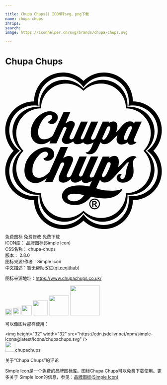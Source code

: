 ```yaml
---

title: Chupa Chups() ICON转svg、png下载
name: chupa-chups
zhTips: 
search: 
image: https://iconhelper.cn/svg/brands/chupa-chups.svg

---
```


# Chupa Chups  <small style="font-size: 60%;font-weight: 100"></small>

<div id="svg" class="svg-wrap">
<svg role="img" viewBox="0 0 24 24" xmlns="http://www.w3.org/2000/svg"><title>Chupa Chups icon</title><path d="M15.2056.0007c-1.1953-.0181-2.3567.4498-3.206 1.2882C10.7647.0694 8.8692-.366 7.1692.338c-1.7001.7042-2.7325 2.3525-2.7435 4.088-1.7358.0114-3.3842 1.0438-4.0883 2.7435-.7042 1.6998-.2684 3.5954.9512 4.831C.069 13.2354-.3665 15.131.3373 16.831c.7041 1.6998 2.3525 2.7319 4.0886 2.743.0107 1.736 1.043 3.3846 2.7432 4.0886 1.7.7042 3.5958.2684 4.8309-.9513 1.2349 1.2197 3.1304 1.6551 4.8306.951 1.6997-.704 2.7318-2.3523 2.7428-4.0882 1.736-.011 3.3848-1.0433 4.0888-2.7431.7041-1.7002.2683-3.5955-.9513-4.8314 1.2196-1.2352 1.6554-3.1306.9513-4.8304-.704-1.6997-2.3528-2.7322-4.0888-2.7432-.0107-1.7356-1.0431-3.384-2.7428-4.0884a4.416 4.416 0 0 0-1.625-.3369zM8.8546.623C10.09.6207 11.2772 1.222 12 2.2524 13.0059.8188 14.9096.2157 16.5923.913c1.683.6967 2.6026 2.4695 2.3 4.1948 1.725-.3027 3.498.6174 4.1947 2.2998.6968 1.6826.0938 3.5866-1.3395 4.5924 1.4333 1.0063 2.0363 2.91 1.3395 4.5928-.697 1.6822-2.4694 2.6023-4.1943 2.2998.3022 1.725-.6177 3.4982-2.3001 4.1949-1.683.6967-3.587.0937-4.593-1.3396-1.0057 1.4333-2.9097 2.0363-4.5922 1.3396-1.6826-.6967-2.6023-2.4695-2.3-4.1944-1.7254.3024-3.498-.6178-4.1949-2.3-.697-1.683-.0944-3.587 1.3396-4.5931C.8184 10.9942.2155 9.0905.9125 7.4078c.6968-1.6826 2.4698-2.6027 4.1948-2.3-.3028-1.7253.6175-3.498 2.3-4.1948a3.7897 3.7897 0 0 1 1.4475-.29zm.2617.4925a3.793 3.793 0 0 0-1.5049.29c-1.5743.6522-2.4823 2.246-2.3451 3.8613-1.6153-.1372-3.209.771-3.8614 2.3448C.753 9.1861 1.2377 10.9553 2.4772 12 1.238 13.0453.753 14.8143 1.405 16.3889c.6525 1.5738 2.2464 2.4821 3.8614 2.345-.1372 1.6154.7708 3.209 2.3451 3.8612 1.5743.652 3.3433.1672 4.3883-1.0722 1.045 1.2391 2.814 1.7242 4.3885 1.0722 1.574-.6524 2.4824-2.2462 2.345-3.8612 1.6154.1369 3.209-.7715 3.861-2.3455.6522-1.5742.1677-3.3431-1.0718-4.3884 1.2392-1.0453 1.724-2.8142 1.0719-4.3885-.6521-1.5742-2.246-2.4824-3.8613-2.3452.1374-1.6151-.7708-3.2087-2.345-3.8608-1.5743-.652-3.3433-.1671-4.3883 1.072-.7186-.852-1.7792-1.3476-2.8834-1.362zm.1288.575a3.8514 3.8514 0 0 1 2.7546 1.1035C13.062 1.7483 14.69 1.3756 16.15 1.9804c1.4597.6047 2.3476 2.0192 2.3592 3.5096 1.491.0116 2.9055.8994 3.5102 2.3593.6049 1.46.232 3.0882-.8135 4.1507 1.0456 1.0624 1.4184 2.6906.8135 4.1505-.605 1.46-2.0192 2.3475-3.51 2.3593-.0115 1.4908-.8993 2.9055-2.3594 3.5104-1.46.6045-3.0879.2318-4.15-.8138-1.0624 1.0458-2.6905 1.4183-4.1503.8138-1.46-.6049-2.348-2.0196-2.3596-3.51-1.4906-.0119-2.9053-.8998-3.5103-2.3597-.6045-1.4596-.2319-3.0878.8137-4.1502-1.0458-1.0624-1.4182-2.6906-.8134-4.151.6046-1.4599 2.0191-2.3474 3.5098-2.359.0113-1.4906.8989-2.905 2.3595-3.5099a3.7971 3.7971 0 0 1 1.3957-.29zM6.821 5.9463c-.4963.0028-1.0034.2088-1.3915.4873-.9826.7051-1.552 1.765-1.5075 2.9352.0236.6227.3794 1.2746.9944 1.5076.7724.2935 1.396-.0028 2.0429-.4427l-.1765.43 1.0606.0006 1.0627-2.3575c.1-.2227.5938-.1762.481.0881l-.6535 1.532c-.1047.245-.0169.5406.2162.6934.4885.32 1.0588.004 1.48-.2484.052.1283.1102.2726.2443.3409.3872.1963.9427.0092 1.2606-.2028.023-.0153.1375.128.2673.2028.4295.2472.9943.0295 1.351-.219-.2173.4977-.4285 1.2961-.9464 1.5181-.0888.0381-.2882-.0427-.2645.096.1926.225.5255.2585.826.2048.9148-.1628 1.0627-1.179 1.4556-1.8244.1085.116.2114.2512.381.2806.9732.1672 1.5356-.83 2.2055-1.3632-.1075.3432-.2886.8839.1043 1.2508.3803.3553 1.0707.1246 1.4394-.1523l.1442.2286c.115.182.3993.1592.6054.1123.2356-.0535.6068-.2073.6056-.4052-.287.0463-.4815-.1071-.3609-.3968.3755-.9027 1.1694-2.7194 1.1694-2.7194h-1.044l-.1254.3013c-.068-.1485-.2174-.2837-.369-.3127-1.2422-.2401-1.6844 1.1902-2.3773 1.6315.1205-.437.3887-1.1607-.0443-1.5154-.3217-.263-.7507-.0466-1.0827.0845l.0673-.1892h-.9904l-1.0941 2.479c-.0798.1809-.2666.2795-.4449.3046-.0793.011-.1597-.0274-.2085-.0965-.0595-.0833-.058-.1944-.0198-.2805l1.0612-2.4066h-1.0673l-.9406 2.15c-.006.0144-.1833.5038-.3687.5694-.0925.0327-.213.0081-.2644-.0883-.0405-.076-.0235-.1815.0078-.2526l1.0517-2.3785H11.62l-1.086 2.4626c-.0859.1942-.526.4166-.6536.1204-.0454-.1052-.022-.2245.0202-.3206l.4811-1.099c.1483-.338.5155-.8832.068-1.1466-.463-.2726-.921.068-1.2174.2594l.7523-1.7509H8.9478L7.3899 9.48c-.204.449-.7536.6712-1.2146.751-.3688.064-.7448-.0152-.9382-.3209-.4688-.7416-.0705-1.658.2965-2.3135.2716-.4855.7437-1.1352 1.3715-1.0868.1079.0083.234.0567.2766.1805.143.4128-.3268.6998-.6254.8702.0564.3558.6835.3803.9384.2443.3277-.1743.539-.5163.5653-.87.0217-.2922-.1296-.5774-.385-.7458-.262-.173-.556-.2444-.8538-.2427zm12.4299 2.294c.1901.0033.2381.185.1688.3427l-.702 1.5919c-.0606.1378-.248.2035-.409.1324-.0478-.021-.104-.076-.1043-.1324-.0033-.4853.2456-.923.4573-1.3431.1142-.2276.2587-.5599.5493-.5897a.3343.3343 0 0 1 .0399-.0017zm-3.335.0072c.0899.003.1665.0445.1795.127.0711.4493-.5303 1.6964-.9302 1.9126-.1004.0543-.2483.0044-.2728-.1041-.022-.0974.0306-.2071.0722-.3008l.6457-1.4596c.0525-.1189.19-.1789.3056-.175zm-6.303 3.1817l-1.124.0045-1.7048 3.8193c-.5372.5693-1.2974 1.1229-2.0564.8124-.3688-.1509-.5473-.5486-.5574-.9263-.0177-.6733.1488-1.289.5014-1.8086.342-.504.7937-1.1283 1.4474-1.1951.1721-.0175.3326.075.3969.2289.0803.192-.0153.3892-.1402.5211-.144.153-.337.246-.5133.2806.0906.4412.734.4207 1.0544.2772.2442-.11.4806-.35.5495-.6057.0836-.3098.0383-.6695-.1642-.9186-.3791-.465-1.0279-.5176-1.588-.3887-1.2165.28-2.3287 1.3853-2.6427 2.5743-.2395.9087-.1822 2.0852.682 2.6142.9996.6125 1.9043-.0058 2.6045-.5139l-.2575.5786 1.1494.003 1.239-2.802c.1231-.2785.6937-.234.5376.1201l-.6818 1.5438c-.087.1972-.1522.3845-.1522.5976 0 .229.0833.471.3123.5694.5578.2385 1.11-.1131 1.527-.47.0537.273.205.4565.494.5179.4516.0959.8182-.1604 1.1711-.3686.068.128.109.2812.2566.3567.4342.2218.9632-.0281 1.3402-.2363l-.3943.863c-.9815-.2082-2.0948-.2582-3.0592.0747-.532.184-1.0934.691-1.1347 1.3075-.031.4587.1895.8673.5693 1.099.7596.462 1.8348.4653 2.6425.0958.4793-.2194.8899-.577 1.2388-1.0065 1.5761.333 3.4885.589 4.6032-.8216.0211-.0271.173-.2487.2006-.4454-.2086.1366-.44.2202-.6818.2646-.5984.111-1.2287.0944-1.847.0425-.4098-.034-1.1304-.1828-1.4892-.3505l.5978-1.3038c.0921.2085.2696.3657.4853.409.6628.133 1.1861-.2979 1.6075-.758l1.9608-2.1407c.0653-.0715.1707-.203.2925-.1808.0367.0068.0548.05.0407.0883-.1106.295-.2242.5895-.3133.8984-.1354.4696-.0843 1.0261-.3685 1.431-.0669.0952-.1804.1427-.2927.1486-.1164.006-.2264-.0519-.277-.1606-.0903-.1956.0397-.4238.1805-.557-.0705-.0591-.17-.0683-.2351-.0637-.1672.0122-.3155.1068-.4185.244-.0992.1324-.1362.3117-.1121.4928.0362.272.2962.4922.5496.5577.5403.1392 1.0957-.0172 1.5154-.377.7315-.6272.5-1.6633.425-2.494-.037-.4122.1765-.802.5495-.9744-.1026-.1256-.2454-.168-.3344-.1795-1.1026-.139-1.8218 1.2796-2.489 1.6753.0314-.1304.3402-1.281-.2078-1.6083-.387-.2303-.8384-.004-1.1552.2165.011-.0568.036-.2084.036-.2084h-1.0338l-1.332 3.0032c-.072.163-.2684.2052-.4286.2088-.0804.002-.1598-.0265-.1966-.1042-.0352-.0748-.0461-.1518-.0122-.2287l1.2861-2.8884h-1.137l-1.2755 2.8884c-.0517.1164-.1728.1762-.2928.1885-.0763.0076-.1602-.0484-.2086-.12-.0435-.0647-.0383-.1777-.008-.2488l1.1626-2.708h-1.1167l-1.2489 2.8523c-.0704.161-.241.2864-.4092.3288-.1044.0263-.2131.0007-.2725-.0845-.0609-.0873-.0417-.1994 0-.3044.29-.7285.682-1.4192.9264-2.1652.0646-.1982.035-.4453-.1405-.5693-.4426-.314-.966-.0667-1.3553.1882zm6.3363 2.3177c.0784.0056.1475.0595.1823.1211.0481.086.037.2212.0079.3127-.1865.5829-.4699 1.1878-.7859 1.6762-.1007.155-.529.2388-.529 0v-.1322l.8056-1.8085c.0496-.1115.1692-.155.285-.1685a.1868.1868 0 0 1 .034-.0008zm-5.3643 4.849c.1608.002.3222.0152.4782.0275.346.0275.6818.1045 1.0064.2007-.4502.7776-1.4392 1.2001-2.2655.7178-.3268-.1911-.3654-.6248.0082-.8061.238-.1154.5046-.1432.7727-.1399zm3.1186.7396a.8233.8233 0 0 0-.3883.0973c-.1232.0648-.2269.1618-.3094.2916-.0822.1294-.1239.2739-.1239.4323 0 .2272.0803.421.2409.5813.1603.1597.3539.24.5807.24.2253 0 .4186-.0806.5797-.2413.1606-.1608.241-.354.241-.58 0-.159-.0416-.3043-.1247-.4347-.0836-.1301-.1868-.2272-.311-.2906-.1238-.064-.2525-.096-.385-.096zm.0008.1611c.177 0 .3314.063.4632.1893.1314.1258.1972.2833.1972.4708 0 .1815-.0648.3374-.1945.4665-.129.1303-.2846.195-.4659.195-.1816 0-.337-.0644-.4658-.1936-.1292-.1287-.1935-.2852-.1935-.468 0-.1874.0658-.3449.1972-.4707.1315-.1263.2853-.1893.4621-.1893zm-.372.2284v.871h.177v-.3577h.0461c.0555 0 .0993.0152.1313.0445.0317.0296.0697.0867.1132.1721l.0727.1412h.219l-.1033-.1759c-.05-.0848-.0859-.1378-.1067-.1585a.2044.2044 0 0 0-.0777-.0467c.0702-.0104.1267-.0372.1703-.0805.043-.0429.0645-.097.0645-.1622 0-.0671-.0199-.1224-.0596-.1655-.04-.0431-.0837-.0674-.1315-.0736-.0473-.0057-.1607-.0082-.3383-.0082zm.177.1383h.0718c.0785 0 .1328.0015.1623.0052a.1292.1292 0 0 1 .076.0357.1032.1032 0 0 1 .0316.077.1088.1088 0 0 1-.0294.0771.1197.1197 0 0 1-.072.0367c-.0281.004-.0848.0062-.1685.0062h-.0718Z"/></svg>
</div>
<detail full-name='chupa-chups'></detail>

<div class="detail-page">
<p>
<span><span class="badge-success badge">免费图标</span> <span class="badge-success badge">免费修改</span>  <span class="badge-success badge">免费下载</span> </span>
<br/>
<span>
ICON库：
<span class="badge-secondary badge">品牌图标(Simple Icon)</span> 
</span>
<br/>
<span>
CSS名称：
<span class="badge-secondary badge">chupa-chups</span> 
</span>

<br/>
<span>
版本：
<span class="badge-secondary badge">2.8.0</span> 
</span>
<br/>
<span>图标来源/作者：<span class="badge-light badge">Simple Icon</span></span> 
<br/>
<span class="zh-detail">中文描述：暂无<span class="help-link"><span>帮助改进</span>(<a href="https://gitee.com/liuwave/icon-helper/edit/master/json/brands/chupa-chups.json" target="_blank" rel="noopener noreferrer">gitee</a><a href="https://github.com/liuwave/icon-helper/edit/master/json/brands/chupa-chups.json" target="_blank" rel="noopener noreferrer">github</a></span>)</span><br/>
</p>
</div><div class="description description alert alert-light"><p>图标来源地址：<a href="https://www.chupachups.co.uk/" target="_blank" rel="noopener noreferrer">https://www.chupachups.co.uk/</a></p></div>
<div class="alert alert-dark">
<img height="21" width="21" src="https://cdn.jsdelivr.net/npm/simple-icons@latest/icons/chupachups.svg" />
<img height="24" width="24" src="https://cdn.jsdelivr.net/npm/simple-icons@latest/icons/chupachups.svg" />
<img height="32" width="32" src="https://cdn.jsdelivr.net/npm/simple-icons@latest/icons/chupachups.svg" />
<img height="48" width="48" src="https://cdn.jsdelivr.net/npm/simple-icons@latest/icons/chupachups.svg" />
<img height="64" width="64" src="https://cdn.jsdelivr.net/npm/simple-icons@latest/icons/chupachups.svg" />
<img height="96" width="96" src="https://cdn.jsdelivr.net/npm/simple-icons@latest/icons/chupachups.svg" />

</div>
<div>
  <p>可以像图片那样使用：    
  </p>
  <div class="alert alert-primary" style="font-size: 14px">
    &lt;img height="32" width="32" src="https://cdn.jsdelivr.net/npm/simple-icons@latest/icons/chupachups.svg" /&gt;
    <copy-btn content='<img height="32" width="32" src="https://cdn.jsdelivr.net/npm/simple-icons@latest/icons/chupachups.svg" />'></copy-btn>
  </div>
  <div class="alert alert-secondary">
    <img height="32" width="32" src="https://cdn.jsdelivr.net/npm/simple-icons@latest/icons/chupachups.svg" />chupachups
    <copy-btn content="chupachups" btn-title="复制图标名称"></copy-btn>
  </div>
</div>

<Vssue title="关于“Chupa Chups”的评论" >关于“Chupa Chups”的评论</Vssue>


<div><p>Simple Icon是一个免费的品牌图标库。图标Chupa Chups可以免费下载使用。更多关于  Simple Icon的信息，参见：<a target="_blank" href="https://iconhelper.cn/brands.html">品牌图标(Simple Icon)</a>
</p></div>
